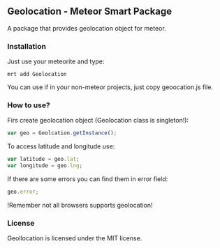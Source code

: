 <h2>Geolocation - Meteor Smart Package</h2>

A package that provides geolocation object for meteor.
<h3>Installation</h3>
Just use your meteorite and type:

`mrt add Geolocation`

You can use if in your non-meteor projects, just copy geoocation.js file.

<h3>How to use?</h3>

Firs create geolocation object (Geolocation class is singleton!):

```javascript
var geo = Geolcation.getInstance();
```

To access latitude and longitude use:

```javascript
var latitude = geo.lat;
var longitude = geo.lng;
```

If there are some errors you can find them in error field:
```javascript
geo.error;
```

!Remember not all browsers supports geolocation!

<h3>License</h3>

Geollocation is licensed under the MIT license.

